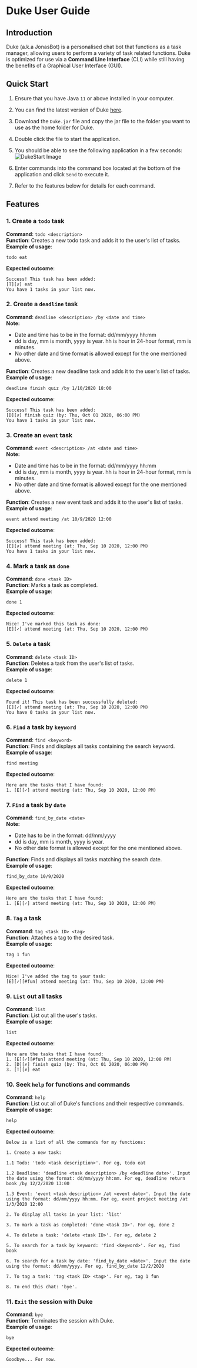 # Duke User Guide

## Introduction
Duke (a.k.a JonasBot) is a personalised chat bot that functions as a task manager, allowing
users to perform a variety of task related functions.
Duke is optimized for use via a **Command Line Interface** (CLI) 
while still having the benefits of a Graphical User Interface (GUI).

## Quick Start
1. Ensure that you have Java `11` or above installed in your computer.
2. You can find the latest version of Duke [here](https://github.com/jonasngs/ip/releases/tag/A-Release).
3. Download the `Duke.jar` file and copy the jar file to the folder you want to use as the home folder for Duke.
4. Double click the file to start the application.
4. You should be able to see the following application in a few seconds:
![DukeStart Image](./DukeStart.png)

5. Enter commands into the command box located at the bottom of the application and click `Send` to execute it.
6. Refer to the features below for details for each command.

## Features

### 1. Create a `todo` task 
**Command**: `todo <description>` <br/>
**Function**: Creates a new todo task and adds it to the user's list of tasks. <br/>
**Example of usage**: 
```
todo eat 
```
**Expected outcome**: 
```
Success! This task has been added:
[T][✗] eat
You have 1 tasks in your list now. 
```

### 2. Create a `deadline` task 
**Command**: `deadline <description> /by <date and time>` <br/>
**Note:** <br/> 
* Date and time has to be in the format: dd/mm/yyyy hh:mm <br/>
* dd is day, mm is month, yyyy is year. hh is hour in 24-hour format, mm is minutes.
* No other date and time format is allowed except for the one mentioned above. <br/>

**Function**: Creates a new deadline task and adds it to the user's list of tasks. <br/>
**Example of usage**: 
```
deadline finish quiz /by 1/10/2020 18:00 
```
**Expected outcome**: 
```
Success! This task has been added:
[D][✗] finish quiz (by: Thu, Oct 01 2020, 06:00 PM)
You have 1 tasks in your list now.
```

### 3. Create an `event` task 
**Command**: `event <description> /at <date and time>` <br/>
**Note:** <br/> 
* Date and time has to be in the format: dd/mm/yyyy hh:mm <br/>
* dd is day, mm is month, yyyy is year. hh is hour in 24-hour format, mm is minutes.
* No other date and time format is allowed except for the one mentioned above. <br/>

**Function**: Creates a new event task and adds it to the user's list of tasks. <br/>
**Example of usage**: 
```
event attend meeting /at 10/9/2020 12:00 
```
**Expected outcome**: 
```
Success! This task has been added:
[E][✗] attend meeting (at: Thu, Sep 10 2020, 12:00 PM)
You have 1 tasks in your list now.
```

### 4. Mark a task as `done` 
**Command**: `done <task ID>` <br/>
**Function**: Marks a task as completed. <br/>
**Example of usage**: 
```
done 1 
```
**Expected outcome**: 
```
Nice! I've marked this task as done:
[E][✓] attend meeting (at: Thu, Sep 10 2020, 12:00 PM)
```

### 5. `Delete` a task
**Command**: `delete <task ID>` <br/>
**Function**: Deletes a task from the user's list of tasks. <br/>
**Example of usage**: 
```
delete 1 
```
**Expected outcome**: 
```
Found it! This task has been successfully deleted: 
[E][✓] attend meeting (at: Thu, Sep 10 2020, 12:00 PM)
You have 0 tasks in your list now.
```

### 6. `Find` a task by `keyword`
**Command**: `find <keyword>` <br/>
**Function**: Finds and displays all tasks containing the search keyword. <br/>
**Example of usage**: 
```
find meeting 
```
**Expected outcome**: 
```
Here are the tasks that I have found:
1. [E][✓] attend meeting (at: Thu, Sep 10 2020, 12:00 PM)
```

### 7. `Find` a task by `date`
**Command**: `find_by_date <date>` <br/>
**Note:** <br/>
* Date has to be in the format: dd/mm/yyyy <br/>
* dd is day, mm is month, yyyy is year.
* No other date format is allowed except for the one mentioned above. <br/>

**Function**: Finds and displays all tasks matching the search date. <br/>
**Example of usage**: 
```
find_by_date 10/9/2020 
```
**Expected outcome**: 
```
Here are the tasks that I have found:
1. [E][✓] attend meeting (at: Thu, Sep 10 2020, 12:00 PM)
```

### 8. `Tag` a task 
**Command**: `tag <task ID> <tag>` <br/>
**Function**: Attaches a tag to the desired task. <br/>
**Example of usage**: 
```
tag 1 fun
```
**Expected outcome**: 
```
Nice! I've added the tag to your task:
[E][✓][#fun] attend meeting (at: Thu, Sep 10 2020, 12:00 PM)
```

### 9. `List` out all tasks 
**Command**: `list` <br/>
**Function**: List out all the user's tasks. <br/>
**Example of usage**: 
```
list
```
**Expected outcome**: 
```
Here are the tasks that I have found:
1. [E][✓][#fun] attend meeting (at: Thu, Sep 10 2020, 12:00 PM)
2. [D][✗] finish quiz (by: Thu, Oct 01 2020, 06:00 PM)
3. [T][✗] eat
```

### 10. Seek `help` for functions and commands 
**Command**: `help` <br/>
**Function**: List out all of Duke's functions and their respective commands. <br/>
**Example of usage**: 
```
help
```
**Expected outcome**: 
```
Below is a list of all the commands for my functions: 

1. Create a new task: 

1.1 Todo: 'todo <task description>'. For eg, todo eat 

1.2 Deadline: 'deadline <task description> /by <deadline date>'. Input the date using the format: dd/mm/yyyy hh:mm. For eg, deadline return book /by 12/2/2020 13:00 

1.3 Event: 'event <task description> /at <event date>'. Input the date using the format: dd/mm/yyyy hh:mm. For eg, event project meeting /at 1/3/2020 12:00 

2. To display all tasks in your list: 'list' 

3. To mark a task as completed: 'done <task ID>'. For eg, done 2 

4. To delete a task: 'delete <task ID>'. For eg, delete 2 

5. To search for a task by keyword: 'find <keyword>'. For eg, find book

6. To search for a task by date: 'find_by_date <date>'. Input the date using the format: dd/mm/yyyy. For eg, find_by_date 12/2/2020

7. To tag a task: 'tag <task ID> <tag>'. For eg, tag 1 fun

8. To end this chat: 'bye'.
```

### 11. `Exit` the session with Duke 
**Command**: `bye` <br/>
**Function**: Terminates the session with Duke. <br/>
**Example of usage**: 
```
bye
```
**Expected outcome**: 
```
Goodbye... For now.
```
